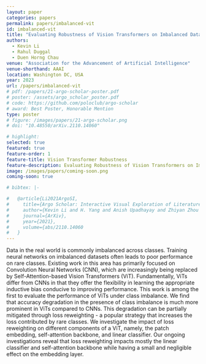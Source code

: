 ```yaml
---
layout: paper
categories: papers
permalink: papers/imbalanced-vit
id: imbalanced-vit
title: "Evaluating Robustness of Vision Transformers on Imbalanced Datasets"
authors: 
  - Kevin Li
  - Rahul Duggal
  - Duen Horng Chau
venue: "Association for the Advancement of Artificial Intelligence"
venue-shorthand: AAAI
location: Washington DC, USA
year: 2023
url: /papers/imbalanced-vit
# pdf: /papers/21-argo-scholar-poster.pdf
# poster: /assets/argo_scholar_poster.pdf
# code: https://github.com/poloclub/argo-scholar
# award: Best Poster, Honorable Mention
type: poster
# figure: /images/papers/21-argo-scholar.png
# doi: "10.48550/arXiv.2110.14060"

# highlight:
selected: true
featured: true
feature-order: 1
feature-title: Vision Transformer Robustness
feature-description: Evaluating Robustness of Vision Transformers on Imbalanced Datasets
image: /images/papers/coming-soon.png
coming-soon: true

# bibtex: |-

#   @article{Li2021ArgoSI,
#     title={Argo Scholar: Interactive Visual Exploration of Literature in Browsers},
#     author={Kevin Li and H. Yang and Anish Upadhayay and Zhiyan Zhou and Jon Saad-Falcon and Duen Horng Chau},
#     journal={ArXiv},
#     year={2021},
#     volume={abs/2110.14060
#   }
---
```


Data in the real world is commonly imbalanced across classes. Training neural networks on imbalanced datasets often leads to poor performance on rare classes. Existing work in this area has primarily focused on Convolution Neural Networks (CNN), which are increasingly being replaced by Self-Attention-based Vision Transformers (ViT). Fundamentally, ViTs differ from CNNs in that they offer the flexibility in learning the appropriate inductive bias conducive to improving performance. This work is among the first to evaluate the performance of ViTs under class imbalance. We find that accuracy degradation in the presence of class imbalance is much more prominent in ViTs compared to CNNs. This degradation can be partially mitigated through loss reweighting - a popular strategy that increases the loss contributed by rare classes. We investigate the impact of loss reweighting on different components of a ViT, namely, the patch embedding, self-attention backbone, and linear classifier. Our ongoing investigations reveal that loss reweighting impacts mostly the linear classifier and self-attention backbone while having a small and negligible effect on the embedding layer.